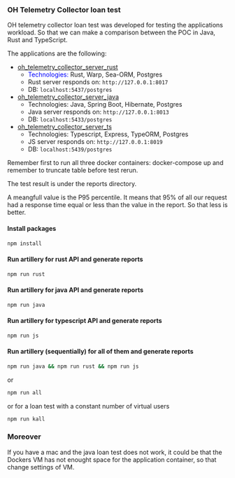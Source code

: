 ### OH Telemetry Collector loan test

OH telemetry collector loan test was developed for testing the applications workload. So that we can make a comparison between the POC in Java, Rust and TypeScript.

The applications are the following:

- [oh_telemetry_collector_server_rust](https://github.com/goto-eof/oh_telemetry_collector_server_rust) 
    - <span style="color:blue;">Technologies:</span> Rust, Warp, Sea-ORM, Postgres
    - Rust server responds on: `http://127.0.0.1:8017`
    - DB: `localhost:5437/postgres`
- [oh_telemetry_collector_server_java](https://github.com/goto-eof/oh_telemetry_collector_server_java) 
    - Technologies: Java, Spring Boot, Hibernate, Postgres
    - Java server responds on: `http://127.0.0.1:8013`
    - DB: `localhost:5433/postgres`    
- [oh_telemetry_collector_server_ts](https://github.com/goto-eof/oh_telemetry_collector_server_ts) 
    - Technologies: Typescript, Express, TypeORM, Postgres
    - JS server responds on: `http://127.0.0.1:8019`
    - DB: `localhost:5439/postgres`    

Remember first to run all three docker containers: docker-compose up and remember to truncate table before test rerun.

The test result is under the reports directory. 

A meangfull value is the P95 percentile. It means that 95% of all our request had a response time equal or less than the value in the report. So that less is better.


#### Install packages

```bash
npm install
```

#### Run artillery for rust API and generate reports

```bash
npm run rust
```

#### Run artillery for java API and generate reports

```bash
npm run java
```

#### Run artillery for typescript API and generate reports

```bash
npm run js
```

#### Run artillery (sequentially) for all of them and generate reports

```bash
npm run java && npm run rust && npm run js
```

or 

```bash
npm run all
```

or  for a loan test with a constant number of virtual users

```bash
npm run kall
```


### Moreover

If you have a mac and the java loan test does not work, it could be that the Dockers VM has not enought space for the application container, so that change settings of VM. 

